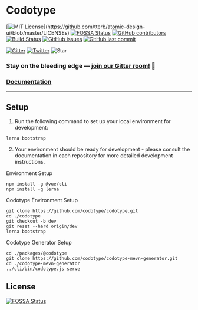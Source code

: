 # Codotype

[![MIT License](https://img.shields.io/apm/l/atomic-design-ui.svg?)](https://github.com/tterb/atomic-design-ui/blob/master/LICENSEs)
[![FOSSA Status](https://app.fossa.io/api/projects/git%2Bgithub.com%2Fcodotype%2Fcodotype.svg?type=shield)](https://app.fossa.io/projects/git%2Bgithub.com%2Fcodotype%2Fcodotype?ref=badge_shield)
[![GitHub contributors](https://img.shields.io/github/contributors/codotype/codotype.svg)](https://github.com/codotype/codotype/graphs/contributors)
[![Build Status](https://travis-ci.org/codotype/codotype.svg?branch=master)](https://travis-ci.org/codotype/codotype)
[![GitHub issues](https://img.shields.io/github/issues/codotype/codotype.svg)](https://github.com/codotype/codotype/issues)
[![GitHub last commit](https://img.shields.io/github/last-commit/codotype/codotype.svg)](https://github.com/codotype/codotype/commits/master)

[![Gitter](https://img.shields.io/gitter/room/codotype/codotype)](https://gitter.im/codotype/Lobby)
[![Twitter](https://img.shields.io/twitter/follow/codotype.svg?style=social&label=Follow)](https://twitter.com/codotype)
![Star](https://img.shields.io/github/stars/codotype/codotype.svg?style=social&label=Star)

### Stay on the bleeding edge — [join our Gitter room!](https://gitter.im/codotype/Lobby) 🎉

### [Documentation](https://codotype.org)

---

## Setup

1. Run the following command to set up your local environment for development:

```
lerna bootstrap
```

2. Your environment should be ready for development - please consult the documentation in each repository for more detailed development instructions.


Environment Setup
```
npm install -g @vue/cli
npm install -g lerna
```

Codotype Environment Setup
```
git clone https://github.com/codotype/codotype.git
cd ./codotype
git checkout -b dev
git reset --hard origin/dev
lerna bootstrap
```

Codotype Generator Setup
```
cd ./packages/@codotype
git clone https://github.com/codotype/codotype-mevn-generator.git
cd ./codotype-mevn-generator
../cli/bin/codotype.js serve
```

## License

[![FOSSA Status](https://app.fossa.io/api/projects/git%2Bgithub.com%2Fcodotype%2Fcodotype.svg?type=large)](https://app.fossa.io/projects/git%2Bgithub.com%2Fcodotype%2Fcodotype?ref=badge_large)

